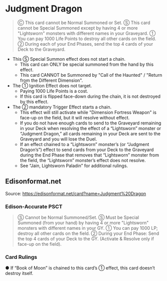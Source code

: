 # Judgment Dragon

> Ⓒ This card cannot be Normal Summoned or Set. Ⓢ This card cannot be Special Summoned except by having 4 or more "Lightsworn" monsters with different names in your Graveyard. ① You can pay 1000 Life Points to destroy all other cards on the field. ② During each of your End Phases, send the top 4 cards of your Deck to the Graveyard.

*   This Ⓢ Special Summon effect does not start a chain.
    *   This card can ONLY be special summoned from the hand by this effect.
    *   This card CANNOT be Summoned by "Call of the Haunted" / "Return from the Different Dimension".
*   The ① Ignition Effect does not target.
    *   Paying 1000 Life Points is a cost.
    *   If this card is flipped face-down during the chain, it is not destroyed by this effect.
*   The ② mandatory Trigger Effect starts a chain.
    *   This effect will still activate while "Dimension Fortress Weapon" is face-up on the field, but it will resolve without effect.
    *   If you do not have enough cards to send to the Graveyard remaining in your Deck when resolving the effect of a “Lightsworn” monster or “Judgment Dragon,” all cards remaining in your Deck are sent to the Graveyard and you will lose the Duel.
    *   If an effect chained to a “Lightsworn” monster’s (or “Judgment Dragon’s”) effect to send cards from your Deck to the Graveyard during the End Phase that removes that “Lightsworn” monster from the field, the “Lightsworn” monster’s effect does not resolve.
    *   See “Jain, Lightsworn Paladin” for additional rulings.

## Edisonformat.net

Source: https://edisonformat.net/card?name=Judgment%20Dragon

### Edison-Accurate PSCT

> Ⓢ Cannot be Normal Summoned/Set.
> Ⓢ Must be Special Summoned (from your hand) by having 4 or more "Lightsworn" monsters with different names in your GY.
> ① You can pay 1000 LP; destroy all other cards on the field.
> ② During your End Phase:
> Send the top 4 cards of your Deck to the GY.
> (Activate & Resolve only if face-up on the field).

### Card Rulings

● If “Book of Moon” is chained to this card’s ① effect, this card doesn’t destroy itself.
            